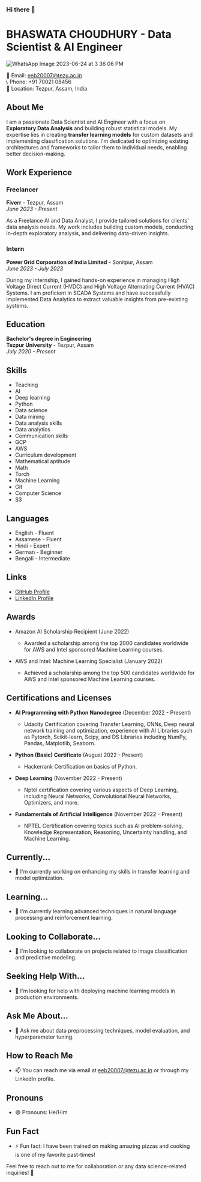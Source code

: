 ### Hi there 👋

# BHASWATA CHOUDHURY - Data Scientist & AI Engineer

![WhatsApp Image 2023-06-24 at 3 36 06 PM](https://github.com/bhaswata08/bhaswata08/assets/106006087/327bfc23-0a36-4bba-99b4-75eb8431e9fd)


📧 Email: eeb20007@tezu.ac.in  
📞 Phone: +91 70021 08456  
📍 Location: Tezpur, Assam, India  

## About Me

I am a passionate Data Scientist and AI Engineer with a focus on **Exploratory Data Analysis** and building robust statistical models. My expertise lies in creating **transfer learning models** for custom datasets and implementing classification solutions. I'm dedicated to optimizing existing architectures and frameworks to tailor them to individual needs, enabling better decision-making.

## Work Experience

### Freelancer
**Fiverr** - Tezpur, Assam  
*June 2023 - Present*  

As a Freelance AI and Data Analyst, I provide tailored solutions for clients' data analysis needs. My work includes building custom models, conducting in-depth exploratory analysis, and delivering data-driven insights.

### Intern
**Power Grid Corporation of India Limited** - Sonitpur, Assam  
*June 2023 - July 2023*  

During my internship, I gained hands-on experience in managing High Voltage Direct Current (HVDC) and High Voltage Alternating Current (HVAC) Systems. I am proficient in SCADA Systems and have successfully implemented Data Analytics to extract valuable insights from pre-existing systems.

## Education

**Bachelor's degree in Engineering**  
**Tezpur University** - Tezpur, Assam  
*July 2020 - Present*

## Skills

- Teaching
- AI
- Deep learning
- Python
- Data science
- Data mining
- Data analysis skills
- Data analytics
- Communication skills
- GCP
- AWS
- Curriculum development
- Mathematical aptitude
- Math
- Torch
- Machine Learning
- Git
- Computer Science
- S3

## Languages

- English - Fluent
- Assamese - Fluent
- Hindi - Expert
- German - Beginner
- Bengali - Intermediate

## Links

- [GitHub Profile](https://github.com/bhaswata08)
- [LinkedIn Profile](https://www.linkedin.com/in/bhaswata-choudhury/)

## Awards

- Amazon AI Scholarship Recipient (June 2022)
  - Awarded a scholarship among the top 2000 candidates worldwide for AWS and Intel sponsored Machine Learning courses.

- AWS and Intel: Machine Learning Specialist (January 2022)
  - Achieved a scholarship among the top 500 candidates worldwide for AWS and Intel sponsored Machine Learning courses.

## Certifications and Licenses

- **AI Programming with Python Nanodegree** (December 2022 - Present)
  - Udacity Certification covering Transfer Learning, CNNs, Deep neural network training and optimization, experience with AI Libraries such as Pytorch, Scikit-learn, Scipy, and DS Libraries including NumPy, Pandas, Matplotlib, Seaborn.

- **Python (Basic) Certificate** (August 2022 - Present)
  - Hackerrank Certification on basics of Python.

- **Deep Learning** (November 2022 - Present)
  - Nptel certification covering various aspects of Deep Learning, including Neural Networks, Convolutional Neural Networks, Optimizers, and more.

- **Fundamentals of Artificial Intelligence** (November 2022 - Present)
  - NPTEL Certification covering topics such as AI problem-solving, Knowledge Representation, Reasoning, Uncertainty handling, and Machine Learning.

## Currently...

- 🔭 I'm currently working on enhancing my skills in transfer learning and model optimization.

## Learning...

- 🌱 I'm currently learning advanced techniques in natural language processing and reinforcement learning.

## Looking to Collaborate...

- 👯 I'm looking to collaborate on projects related to image classification and predictive modeling.

## Seeking Help With...

- 🤔 I'm looking for help with deploying machine learning models in production environments.

## Ask Me About...

- 💬 Ask me about data preprocessing techniques, model evaluation, and hyperparameter tuning.

## How to Reach Me

- 📫 You can reach me via email at eeb20007@tezu.ac.in or through my LinkedIn profile.

## Pronouns

- 😄 Pronouns: He/Him

## Fun Fact

- ⚡ Fun fact: I have been trained on making amazing pizzas and cooking is one of my favorite past-times!

Feel free to reach out to me for collaboration or any data science-related inquiries! 🚀

<!--
**bhaswata08/bhaswata08** is a ✨ _special_ ✨ repository because its `README.md` (this file) appears on your GitHub profile.

Here are some ideas to get you started:

- 🔭 I’m currently working on ...
- 🌱 I’m currently learning ...
- 👯 I’m looking to collaborate on ...
- 🤔 I’m looking for help with ...
- 💬 Ask me about ...
- 📫 How to reach me: ...
- 😄 Pronouns: ...
- ⚡ Fun fact: ...
-->
